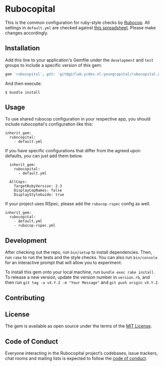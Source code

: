 # Rubocopital

This is the common configuration for ruby-style checks by [Rubocop](https://github.com/bbatsov/rubocop).
All settings in `default.yml` are checked against
[this spreadsheet](https://docs.google.com/spreadsheets/d/1sTdStk98SjftcDGw4jkQMzwwFOEzpx2XWwx_K32DziI/edit?ts=59c38873#gid=515557821).
Please make changes accordingly.

## Installation

Add this line to your application's Gemfile under the `development` and `test` groups to include a specific version of this gem:

```ruby
gem 'rubocopital', git: 'git@gitlab.ycdev.nl:youngcapital/rubocopital.git', tag: '0.4.0', require: false
```

And then execute:

    $ bundle install

## Usage

To use shared rubocop configuration in your respective app, you should include
rubocopital's configuration like this:

```
inherit_gem:
  rubocopital:
    - default.yml
```

If you have specific configurations that differ from the agreed upon defaults,
you can just add them below.

```
  inherit_gem:
    rubocopital:
      - default.yml

  AllCops:
    TargetRubyVersion: 2.3
    DisplayCopNames: false
    DisplayStyleGuide: true
```

If your project uses RSpec, please add the `rubocop-rspec` config as well.

```
inherit_gem:
  rubocopital:
    - default.yml
    - rubocop-rspec.yml
```

## Development

After checking out the repo, run `bin/setup` to install dependencies. Then, run
`rake` to run the tests and the style checks. You can also run `bin/console` for an interactive
prompt that will allow you to experiment.

To install this gem onto your local machine, run `bundle exec rake install`.
To release a new version, update the version number in `version.rb`, and then
run `git tag -a vX.Y.Z -m "Your Message"` and `git push origin vX.Y.Z`.

## Contributing

## License

The gem is available as open source under the terms of the
[MIT License](http://opensource.org/licenses/MIT).

## Code of Conduct

Everyone interacting in the Rubocopital project’s codebases, issue trackers,
chat rooms and mailing lists is expected to follow the
[code of conduct](https://gitlab.ycdev.nl/youngcapital/rubocopital/blob/master/CODE_OF_CONDUCT.md).
